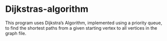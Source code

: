 # Dijkstras-algorithm
This program uses Dijkstra’s Algorithm, implemented using a priority queue, to find the shortest paths from a given starting vertex to all vertices in the graph file.
